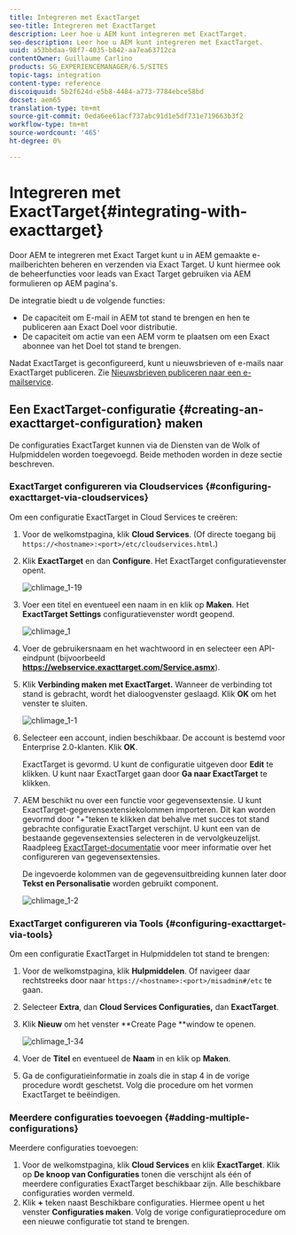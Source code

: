 ```yaml
---
title: Integreren met ExactTarget
seo-title: Integreren met ExactTarget
description: Leer hoe u AEM kunt integreren met ExactTarget.
seo-description: Leer hoe u AEM kunt integreren met ExactTarget.
uuid: a53bbdaa-98f7-4035-b842-aa7ea63712ca
contentOwner: Guillaume Carlino
products: SG_EXPERIENCEMANAGER/6.5/SITES
topic-tags: integration
content-type: reference
discoiquuid: 5b2f624d-e5b8-4484-a773-7784ebce58bd
docset: aem65
translation-type: tm+mt
source-git-commit: 0eda6ee61acf737abc91d1e5df731e719663b3f2
workflow-type: tm+mt
source-wordcount: '465'
ht-degree: 0%

---
```



# Integreren met ExactTarget{#integrating-with-exacttarget}

Door AEM te integreren met Exact Target kunt u in AEM gemaakte e-mailberichten beheren en verzenden via Exact Target. U kunt hiermee ook de beheerfuncties voor leads van Exact Target gebruiken via AEM formulieren op AEM pagina&#39;s.

De integratie biedt u de volgende functies:

* De capaciteit om E-mail in AEM tot stand te brengen en hen te publiceren aan Exact Doel voor distributie.
* De capaciteit om actie van een AEM vorm te plaatsen om een Exact abonnee van het Doel tot stand te brengen.

Nadat ExactTarget is geconfigureerd, kunt u nieuwsbrieven of e-mails naar ExactTarget publiceren. Zie [Nieuwsbrieven publiceren naar een e-mailservice](/help/sites-authoring/personalization.md).

## Een ExactTarget-configuratie {#creating-an-exacttarget-configuration} maken

De configuraties ExactTarget kunnen via de Diensten van de Wolk of Hulpmiddelen worden toegevoegd. Beide methoden worden in deze sectie beschreven.

### ExactTarget configureren via Cloudservices {#configuring-exacttarget-via-cloudservices}

Om een configuratie ExactTarget in Cloud Services te creëren:

1. Voor de welkomstpagina, klik **Cloud Services**. (Of directe toegang bij `https://<hostname>:<port>/etc/cloudservices.html`.)
1. Klik **ExactTarget** en dan **Configure**. Het ExactTarget configuratievenster opent.

   ![chlimage_1-19](assets/chlimage_1-19.png)

1. Voer een titel en eventueel een naam in en klik op **Maken**. Het **ExactTarget Settings** configuratievenster wordt geopend.

   ![chlimage_1](assets/chlimage_1.jpeg)

1. Voer de gebruikersnaam en het wachtwoord in en selecteer een API-eindpunt (bijvoorbeeld **https://webservice.exacttarget.com/Service.asmx**).
1. Klik **Verbinding maken met ExactTarget.** Wanneer de verbinding tot stand is gebracht, wordt het dialoogvenster geslaagd. Klik **OK** om het venster te sluiten.

   ![chlimage_1-1](assets/chlimage_1-1.jpeg)

1. Selecteer een account, indien beschikbaar. De account is bestemd voor Enterprise 2.0-klanten. Klik **OK**.

   ExactTarget is gevormd. U kunt de configuratie uitgeven door **Edit** te klikken. U kunt naar ExactTarget gaan door **Ga naar ExactTarget** te klikken.

1. AEM beschikt nu over een functie voor gegevensextensie. U kunt ExactTarget-gegevensextensiekolommen importeren. Dit kan worden gevormd door &quot;+&quot;teken te klikken dat behalve met succes tot stand gebrachte configuratie ExactTarget verschijnt. U kunt een van de bestaande gegevensextensies selecteren in de vervolgkeuzelijst. Raadpleeg [ExactTarget-documentatie](https://help.exacttarget.com/en/documentation/exacttarget/subscribers/data_extensions_and_data_relationships) voor meer informatie over het configureren van gegevensextensies.

   De ingevoerde kolommen van de gegevensuitbreiding kunnen later door **Tekst en Personalisatie** worden gebruikt component.

   ![chlimage_1-2](assets/chlimage_1-2.jpeg)

### ExactTarget configureren via Tools {#configuring-exacttarget-via-tools}

Om een configuratie ExactTarget in Hulpmiddelen tot stand te brengen:

1. Voor de welkomstpagina, klik **Hulpmiddelen**. Of navigeer daar rechtstreeks door naar `https://<hostname>:<port>/misadmin#/etc` te gaan.
1. Selecteer **Extra**, dan **Cloud Services Configuraties,** dan **ExactTarget**.
1. Klik **Nieuw** om het venster **Create Page **window te openen.

   ![chlimage_1-34](assets/chlimage_1-3.jpeg)

1. Voer de **Titel** en eventueel de **Naam** in en klik op **Maken**.
1. Ga de configuratieinformatie in zoals die in stap 4 in de vorige procedure wordt geschetst. Volg die procedure om het vormen ExactTarget te beëindigen.

### Meerdere configuraties toevoegen {#adding-multiple-configurations}

Meerdere configuraties toevoegen:

1. Voor de welkomstpagina, klik **Cloud Services** en klik **ExactTarget**. Klik op **De knoop van Configuraties** tonen die verschijnt als één of meerdere configuraties ExactTarget beschikbaar zijn. Alle beschikbare configuraties worden vermeld.
1. Klik **+** teken naast Beschikbare configuraties. Hiermee opent u het venster **Configuraties maken**. Volg de vorige configuratieprocedure om een nieuwe configuratie tot stand te brengen.